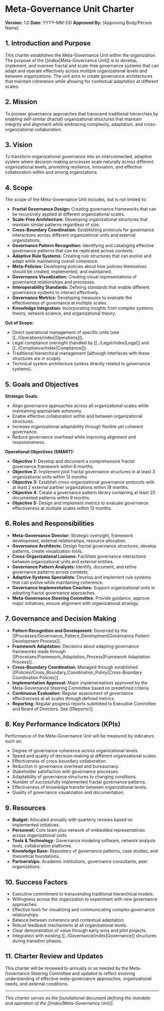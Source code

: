 # Meta-Governance Unit Charter

**Version:** 1.0
**Date:** YYYY-MM-DD
**Approved By:** [Approving Body/Person Name]

## 1. Introduction and Purpose

This charter establishes the Meta-Governance Unit within the organization. The purpose of the [[index|Meta-Governance Unit]] is to develop, implement, and oversee fractal and scale-free governance systems that can adapt and operate effectively across multiple organizational levels and between organizations. The unit aims to create governance architectures that maintain coherence while allowing for contextual adaptation at different scales.

## 2. Mission

To pioneer governance approaches that transcend traditional hierarchies by enabling self-similar (fractal) organizational structures that maintain integrity and alignment while embracing complexity, adaptation, and cross-organizational collaboration.

## 3. Vision

To transform organizational governance into an interconnected, adaptive system where decision-making processes scale naturally across different organizational levels, promoting resilience, innovation, and effective collaboration within and among organizations.

## 4. Scope

The scope of the Meta-Governance Unit includes, but is not limited to:

- **Fractal Governance Design:** Creating governance frameworks that can be recursively applied at different organizational scales.
- **Scale-Free Architecture:** Developing organizational structures that maintain similar patterns regardless of size.
- **Cross-Boundary Coordination:** Establishing protocols for governance interactions across different organizational units and external organizations.
- **Governance Pattern Recognition:** Identifying and cataloging effective governance patterns that can be replicated across contexts.
- **Adaptive Rule Systems:** Creating rule structures that can evolve and adapt while maintaining overall coherence.
- **Meta-Policies:** Developing policies about how policies themselves should be created, implemented, and maintained.
- **Governance Visualization:** Creating visual representations of governance relationships and processes.
- **Interoperability Standards:** Defining standards that enable different governance systems to interact effectively.
- **Governance Metrics:** Developing measures to evaluate the effectiveness of governance at multiple scales.
- **Knowledge Integration:** Incorporating insights from complex systems theory, network science, and organizational theory.

**Out of Scope:**
- Direct operational management of specific units (see [[../Operations/index|Operations]]).
- Legal compliance oversight (handled by [[../Legal/index|Legal]] and [[../Compliance/index|Compliance]]).
- Traditional hierarchical management (although interfaces with these structures are in scope).
- Technical system architecture (unless directly related to governance systems).

## 5. Goals and Objectives

**Strategic Goals:**
- Align governance approaches across all organizational scales while maintaining appropriate autonomy.
- Enable effective collaboration within and between organizational structures.
- Increase organizational adaptability through flexible yet coherent governance.
- Reduce governance overhead while improving alignment and responsiveness.

**Operational Objectives (SMART):**
- **Objective 1:** Develop and document a comprehensive fractal governance framework within 6 months.
- **Objective 2:** Implement pilot fractal governance structures in at least 3 organizational units within 12 months.
- **Objective 3:** Establish cross-organizational governance protocols with at least 2 external partner organizations within 18 months.
- **Objective 4:** Create a governance pattern library containing at least 20 documented patterns within 9 months.
- **Objective 5:** Design and implement metrics to evaluate governance effectiveness at multiple scales within 12 months.

## 6. Roles and Responsibilities

- **Meta-Governance Director:** Strategic oversight, framework development, external relationships, resource allocation.
- **Governance Architects:** Design fractal governance structures, develop patterns, create visualization tools.
- **Cross-Organizational Liaisons:** Facilitate governance interactions between organizational units and external entities.
- **Governance Pattern Analysts:** Identify, document, and refine governance patterns across contexts.
- **Adaptive Systems Specialists:** Develop and implement rule systems that can evolve while maintaining coherence.
- **Governance Implementation Coaches:** Support organizational units in adopting fractal governance approaches.
- **Meta-Governance Steering Committee:** Provide guidance, approve major initiatives, ensure alignment with organizational strategy.

## 7. Governance and Decision Making

- **Pattern Recognition and Development:** Governed by the [[Processes/Governance_Pattern_Development|Governance Pattern Development Process]].
- **Framework Adaptation:** Decisions about adapting governance frameworks made through [[Processes/Framework_Adaptation_Process|Framework Adaptation Process]].
- **Cross-Boundary Coordination:** Managed through established [[Policies/Cross_Boundary_Coordination_Policy|Cross-Boundary Coordination Policies]].
- **Implementation Approval:** Major implementations approved by the Meta-Governance Steering Committee based on predefined criteria.
- **Continuous Evaluation:** Regular assessment of governance effectiveness at all scales through defined metrics.
- **Reporting:** Regular progress reports submitted to Executive Committee and Board of Directors. See [[Reports/]].

## 8. Key Performance Indicators (KPIs)

Performance of the Meta-Governance Unit will be measured by indicators such as:
- Degree of governance coherence across organizational levels.
- Speed and quality of decision-making at different organizational scales.
- Effectiveness of cross-boundary collaboration.
- Reduction in governance overhead and bureaucracy.
- Stakeholder satisfaction with governance processes.
- Adaptability of governance structures to changing conditions.
- Number of successfully implemented fractal governance patterns.
- Effectiveness of knowledge transfer between organizational levels.
- Quality of governance visualization and documentation.

## 9. Resources

- **Budget:** Allocated annually with quarterly reviews based on implemented initiatives.
- **Personnel:** Core team plus network of embedded representatives across organizational units.
- **Tools & Technology:** Governance modeling software, network analysis tools, collaboration platforms.
- **Knowledge Base:** Repository of governance patterns, case studies, and theoretical foundations.
- **Partnerships:** Academic institutions, governance consultants, peer organizations.

## 10. Success Factors

- Executive commitment to transcending traditional hierarchical models.
- Willingness across the organization to experiment with new governance approaches.
- Effective tools for visualizing and communicating complex governance relationships.
- Balance between coherence and contextual adaptation.
- Robust feedback mechanisms at all organizational levels.
- Clear demonstration of value through early wins and pilot projects.
- Integration with existing [[../Governance/index|Governance]] structures during transition phases.

## 11. Charter Review and Updates

This charter will be reviewed bi-annually or as needed by the Meta-Governance Steering Committee and updated to reflect evolving understanding of effective meta-governance approaches, organizational needs, and external conditions.

---
*This charter serves as the foundational document defining the mandate and operation of the [[index|Meta-Governance Unit]].* 